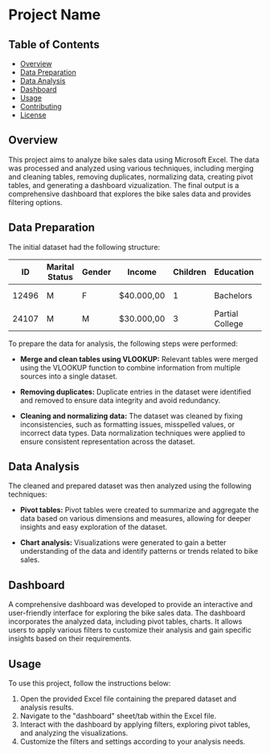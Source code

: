 # Project Name

## Table of Contents

- [Overview](#overview)
- [Data Preparation](#data-preparation)
- [Data Analysis](#data-analysis)
- [Dashboard](#dashboard)
- [Usage](#usage)
- [Contributing](#contributing)
- [License](#license)

## Overview

This project aims to analyze bike sales data using Microsoft Excel. The data was processed and analyzed using various techniques, including merging and cleaning tables, removing duplicates, normalizing data, creating pivot tables, and generating a dashboard vizualization. The final output is a comprehensive dashboard that explores the bike sales data and provides filtering options.

## Data Preparation

The initial dataset had the following structure:

| ID    | Marital Status | Gender | Income     | Children | Education        | Occupation     | Home Owner | Cars | Commute Distance | Region  | Age | Purchased Bike |
|-------|----------------|--------|------------|----------|------------------|----------------|-------------|------|------------------|---------|-----|----------------|
| 12496 | M              | F      | $40.000,00 | 1        | Bachelors        | Skilled Manual | Yes         | 0    | 0-1 Miles        | Europe  | 42  | No             |
| 24107 | M              | M      | $30.000,00 | 3        | Partial College  | Clerical       | Yes         | 1    | 0-1 Miles        | Europe  | 43  | No             |

To prepare the data for analysis, the following steps were performed:

- **Merge and clean tables using VLOOKUP:** Relevant tables were merged using the VLOOKUP function to combine information from multiple sources into a single dataset.

- **Removing duplicates:** Duplicate entries in the dataset were identified and removed to ensure data integrity and avoid redundancy.

- **Cleaning and normalizing data:** The dataset was cleaned by fixing inconsistencies, such as formatting issues, misspelled values, or incorrect data types. Data normalization techniques were applied to ensure consistent representation across the dataset.

## Data Analysis

The cleaned and prepared dataset was then analyzed using the following techniques:

- **Pivot tables:** Pivot tables were created to summarize and aggregate the data based on various dimensions and measures, allowing for deeper insights and easy exploration of the dataset.

- **Chart analysis:** Visualizations were generated to gain a better understanding of the data and identify patterns or trends related to bike sales.

## Dashboard

A comprehensive dashboard was developed to provide an interactive and user-friendly interface for exploring the bike sales data. The dashboard incorporates the analyzed data, including pivot tables, charts. It allows users to apply various filters to customize their analysis and gain specific insights based on their requirements.

## Usage

To use this project, follow the instructions below:

1. Open the provided Excel file containing the prepared dataset and analysis results.
2. Navigate to the "dashboard" sheet/tab within the Excel file.
3. Interact with the dashboard by applying filters, exploring pivot tables, and analyzing the visualizations.
4. Customize the filters and settings according to your analysis needs.
